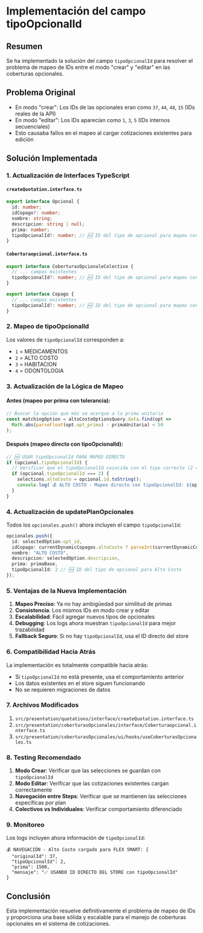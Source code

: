 # Implementación del campo tipoOpcionalId

## Resumen
Se ha implementado la solución del campo `tipoOpcionalId` para resolver el problema de mapeo de IDs entre el modo "crear" y "editar" en las coberturas opcionales.

## Problema Original
- En modo "crear": Los IDs de las opcionales eran como `37`, `44`, `48`, `15` (IDs reales de la API)
- En modo "editar": Los IDs aparecían como `1`, `3`, `5` (IDs internos secuenciales)
- Esto causaba fallos en el mapeo al cargar cotizaciones existentes para edición

## Solución Implementada

### 1. Actualización de Interfaces TypeScript

#### `createQuotation.interface.ts`
```typescript
export interface Opcional {
  id: number;
  idCopago?: number;
  nombre: string;
  descripcion: string | null;
  prima: number;
  tipoOpcionalId?: number; // 🆕 ID del tipo de opcional para mapeo correcto
}
```

#### `Coberturaopcional.interface.ts`
```typescript
export interface CoberturasOpcionaleColectivo {
  // ... campos existentes
  tipoOpcionalId?: number; // 🆕 ID del tipo de opcional para mapeo correcto
}

export interface Copago {
  // ... campos existentes
  tipoOpcionalId?: number; // 🆕 ID del tipo de opcional para mapeo correcto
}
```

### 2. Mapeo de tipoOpcionalId

Los valores de `tipoOpcionalId` corresponden a:
- `1` = MEDICAMENTOS
- `2` = ALTO COSTO
- `3` = HABITACION
- `4` = ODONTOLOGIA

### 3. Actualización de la Lógica de Mapeo

#### Antes (mapeo por prima con tolerancia):
```typescript
// Buscar la opción que más se acerque a la prima unitaria
const matchingOption = altoCostoOptionsQuery.data.find(opt => 
  Math.abs(parseFloat(opt.opt_prima) - primaUnitaria) < 50
);
```

#### Después (mapeo directo con tipoOpcionalId):
```typescript
// 🆕 USAR tipoOpcionalId PARA MAPEO DIRECTO
if (opcional.tipoOpcionalId) {
  // Verificar que el tipoOpcionalId coincida con el tipo correcto (2 = ALTO COSTO)
  if (opcional.tipoOpcionalId === 2) {
    selections.altoCosto = opcional.id.toString();
    console.log(`💰 ALTO COSTO - Mapeo directo con tipoOpcionalId: ${opcional.tipoOpcionalId} -> ID: ${opcional.id}`);
  }
}
```

### 4. Actualización de updatePlanOpcionales

Todos los `opcionales.push()` ahora incluyen el campo `tipoOpcionalId`:

```typescript
opcionales.push({
  id: selectedOption.opt_id,
  idCopago: currentDynamicCopagos.altoCosto ? parseInt(currentDynamicCopagos.altoCosto) : undefined,
  nombre: "ALTO COSTO",
  descripcion: selectedOption.descripcion,
  prima: primaBase,
  tipoOpcionalId: 2 // 🆕 ID del tipo de opcional para Alto Costo
});
```

### 5. Ventajas de la Nueva Implementación

1. **Mapeo Preciso**: Ya no hay ambigüedad por similitud de primas
2. **Consistencia**: Los mismos IDs en modo crear y editar
3. **Escalabilidad**: Fácil agregar nuevos tipos de opcionales
4. **Debugging**: Los logs ahora muestran `tipoOpcionalId` para mejor trazabilidad
5. **Fallback Seguro**: Si no hay `tipoOpcionalId`, usa el ID directo del store

### 6. Compatibilidad Hacia Atrás

La implementación es totalmente compatible hacia atrás:
- Si `tipoOpcionalId` no está presente, usa el comportamiento anterior
- Los datos existentes en el store siguen funcionando
- No se requieren migraciones de datos

### 7. Archivos Modificados

1. `src/presentation/quotations/interface/createQuotation.interface.ts`
2. `src/presentation/coberturasOpcionales/interface/Coberturaopcional.interface.ts`
3. `src/presentation/coberturasOpcionales/ui/hooks/useCoberturasOpcionales.ts`

### 8. Testing Recomendado

1. **Modo Crear**: Verificar que las selecciones se guardan con `tipoOpcionalId`
2. **Modo Editar**: Verificar que las cotizaciones existentes cargan correctamente
3. **Navegación entre Steps**: Verificar que se mantienen las selecciones específicas por plan
4. **Colectivos vs Individuales**: Verificar comportamiento diferenciado

### 9. Monitoreo

Los logs incluyen ahora información de `tipoOpcionalId`:
```
💰 NAVEGACIÓN - Alto Costo cargado para FLEX SMART: {
  "originalId": 37,
  "tipoOpcionalId": 2,
  "prima": 1500,
  "mensaje": "✅ USANDO ID DIRECTO DEL STORE con tipoOpcionalId"
}
```

## Conclusión

Esta implementación resuelve definitivamente el problema de mapeo de IDs y proporciona una base sólida y escalable para el manejo de coberturas opcionales en el sistema de cotizaciones.
